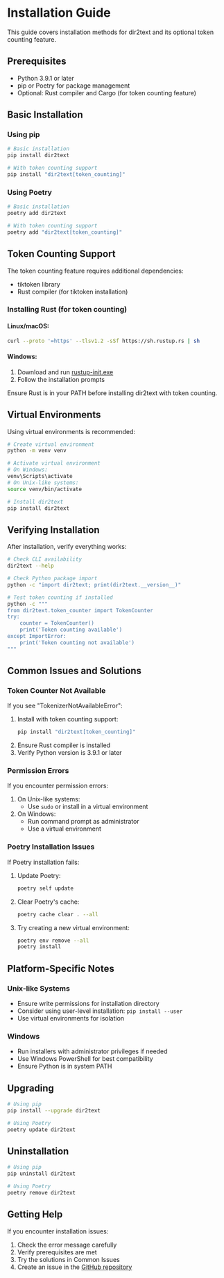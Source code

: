 # Installation Guide

This guide covers installation methods for dir2text and its optional token counting feature.

## Prerequisites

- Python 3.9.1 or later
- pip or Poetry for package management
- Optional: Rust compiler and Cargo (for token counting feature)

## Basic Installation

### Using pip

```bash
# Basic installation
pip install dir2text

# With token counting support
pip install "dir2text[token_counting]"
```

### Using Poetry

```bash
# Basic installation
poetry add dir2text

# With token counting support
poetry add "dir2text[token_counting]"
```

## Token Counting Support

The token counting feature requires additional dependencies:
- tiktoken library
- Rust compiler (for tiktoken installation)

### Installing Rust (for token counting)

#### Linux/macOS:
```bash
curl --proto '=https' --tlsv1.2 -sSf https://sh.rustup.rs | sh
```

#### Windows:
1. Download and run [rustup-init.exe](https://win.rustup.rs/)
2. Follow the installation prompts

Ensure Rust is in your PATH before installing dir2text with token counting.

## Virtual Environments

Using virtual environments is recommended:

```bash
# Create virtual environment
python -m venv venv

# Activate virtual environment
# On Windows:
venv\Scripts\activate
# On Unix-like systems:
source venv/bin/activate

# Install dir2text
pip install dir2text
```

## Verifying Installation

After installation, verify everything works:

```bash
# Check CLI availability
dir2text --help

# Check Python package import
python -c "import dir2text; print(dir2text.__version__)"

# Test token counting if installed
python -c """
from dir2text.token_counter import TokenCounter
try:
    counter = TokenCounter()
    print('Token counting available')
except ImportError:
    print('Token counting not available')
"""
```

## Common Issues and Solutions

### Token Counter Not Available

If you see "TokenizerNotAvailableError":
1. Install with token counting support:
   ```bash
   pip install "dir2text[token_counting]"
   ```
2. Ensure Rust compiler is installed
3. Verify Python version is 3.9.1 or later

### Permission Errors

If you encounter permission errors:
1. On Unix-like systems:
   - Use `sudo` or install in a virtual environment
2. On Windows:
   - Run command prompt as administrator
   - Use a virtual environment

### Poetry Installation Issues

If Poetry installation fails:
1. Update Poetry:
   ```bash
   poetry self update
   ```
2. Clear Poetry's cache:
   ```bash
   poetry cache clear . --all
   ```
3. Try creating a new virtual environment:
   ```bash
   poetry env remove --all
   poetry install
   ```

## Platform-Specific Notes

### Unix-like Systems

- Ensure write permissions for installation directory
- Consider using user-level installation: `pip install --user`
- Use virtual environments for isolation

### Windows

- Run installers with administrator privileges if needed
- Use Windows PowerShell for best compatibility
- Ensure Python is in system PATH

## Upgrading

```bash
# Using pip
pip install --upgrade dir2text

# Using Poetry
poetry update dir2text
```

## Uninstallation

```bash
# Using pip
pip uninstall dir2text

# Using Poetry
poetry remove dir2text
```

## Getting Help

If you encounter installation issues:
1. Check the error message carefully
2. Verify prerequisites are met
3. Try the solutions in Common Issues
4. Create an issue in the [GitHub repository](https://github.com/rlichtenwalter/dir2text)